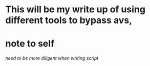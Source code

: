 # This will be my write up of using different tools to bypass avs,

# note to self

<h6>need to be more diligent when writing script </h6>

